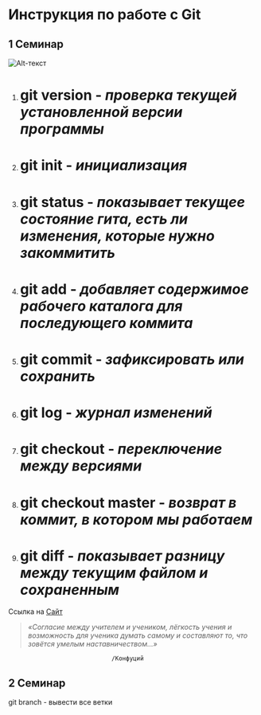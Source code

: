 # Инструкция по работе с Git
## 1 Семинар
![Alt-текст](picture.jpg)
1. # **git version** - *проверка текущей установленной версии программы*
2. # **git init** - *инициализация*
3. # **git status** - *показывает текущее состояние гита, есть ли изменения, которые нужно закоммитить*
4. # **git add** - *добавляет содержимое рабочего каталога для последующего коммита*
5. # **git commit** - *зафиксировать или сохранить*
6. # **git log** - *журнал изменений*
7. # **git checkout** - *переключение между версиями*
8. # **git checkout master** - *возврат в коммит, в котором мы работаем*
9. # **git diff** - *показывает разницу между текущим файлом и сохраненным*
Ссылка на [Сайт](https://gb.ru)
> *«Согласие между учителем и учеником, лёгкость учения и возможность для ученика думать самому и составляют то, что зовётся умелым наставничеством...»* 

                                 /Конфуций
## 2 Семинар
git branch - вывести все ветки